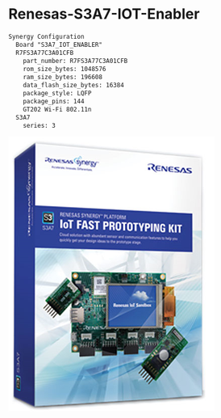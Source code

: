 # Renesas-S3A7-IOT-Enabler

```
Synergy Configuration
  Board "S3A7_IOT_ENABLER"
  R7FS3A77C3A01CFB
    part_number: R7FS3A77C3A01CFB
    rom_size_bytes: 1048576
    ram_size_bytes: 196608
    data_flash_size_bytes: 16384
    package_style: LQFP
    package_pins: 144
    GT202 Wi-Fi 802.11n
  S3A7
    series: 3
```
![Image of s3a7](images/s3a7-iot-enabler.png)